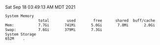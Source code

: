 Sat Sep 18 03:49:13 AM MDT 2021
```bash
System Memory
               total        used        free      shared  buff/cache   available
Mem:           7.7Gi       741Mi       5.0Gi       7.0Mi       2.0Gi       6.6Gi
Swap:          7.6Gi       379Mi       7.3Gi
System Storage
652M	.
```
```bash
